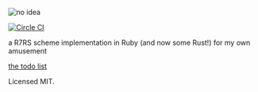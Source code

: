 ![no idea](https://i.imgur.com/e7ArY2r.jpg)

[![Circle CI](https://circleci.com/gh/seven1m/scheme-vm.svg?style=svg)](https://circleci.com/gh/seven1m/scheme-vm)

a R7RS scheme implementation in Ruby (and now some Rust!) for my own amusement

[the todo list](https://github.com/seven1m/scheme-vm/issues/12)

Licensed MIT.
